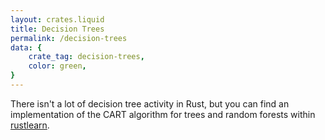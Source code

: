 ```yaml
---
layout: crates.liquid
title: Decision Trees
permalink: /decision-trees
data: {
    crate_tag: decision-trees,
    color: green,
}
---
```


There isn't a lot of decision tree activity in Rust,
but you can find an implementation of the CART algorithm
for trees and random forests within [rustlearn](https://crates.io/crates/rustlearn).